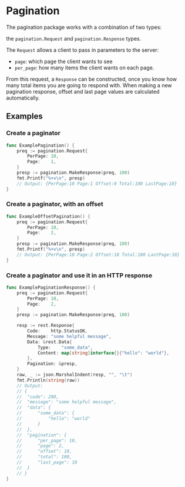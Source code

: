 # Pagination

The pagination package works with a combination of two types:

the `pagination.Request` and `pagination.Response` types.

The `Request` allows a client to pass in parameters to the server:

- `page`: which page the client wants to see
- `per_page`: how many items the client wants on each page.

From this request, a `Response` can be constructed, once you know how many total
items you are going to respond with. When making a new pagination response,
offset and last page values are calculated automatically.

## Examples

### Create a paginator
```go
func ExamplePagination() {
	preq := pagination.Request{
		PerPage: 10,
		Page:    1,
	}
	presp := pagination.MakeResponse(preq, 100)
	fmt.Printf("%+v\n", presp)
	// Output: {PerPage:10 Page:1 Offset:0 Total:100 LastPage:10}
}
```

### Create a paginator, with an offset
```go
func ExampleOffsetPagination() {
	preq := pagination.Request{
		PerPage: 10,
		Page:    2,
	}
	presp := pagination.MakeResponse(preq, 100)
	fmt.Printf("%+v\n", presp)
	// Output: {PerPage:10 Page:2 Offset:10 Total:100 LastPage:10}
}
```

### Create a paginator and use it in an HTTP response
```go
func ExamplePaginationResponse() {
	preq := pagination.Request{
		PerPage: 10,
		Page:    2,
	}
	presp := pagination.MakeResponse(preq, 100)

	resp := rest.Response{
		Code:    http.StatusOK,
		Message: "some helpful message",
		Data: &rest.Data{
			Type:    "some_data",
			Content: map[string]interface{}{"hello": "world"},
		},
		Pagination: &presp,
	}
	raw, _ := json.MarshalIndent(resp, "", "\t")
	fmt.Println(string(raw))
	// Output:
	// {
	// 	"code": 200,
	// 	"message": "some helpful message",
	// 	"data": {
	// 		"some_data": {
	// 			"hello": "world"
	// 		}
	// 	},
	// 	"pagination": {
	// 		"per_page": 10,
	// 		"page": 2,
	// 		"offset": 10,
	// 		"total": 100,
	// 		"last_page": 10
	// 	}
	// }
}
```